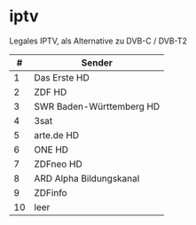 # iptv
Legales IPTV, als Alternative zu DVB-C / DVB-T2


| # | Sender |
| --- | --- |
| 1 | Das Erste HD |
| 2 | ZDF HD |
| 3 | SWR Baden-Württemberg HD |
| 4 | 3sat |
| 5 | arte.de HD|
| 6 | ONE HD |
| 7 | ZDFneo HD |
| 8 | ARD Alpha Bildungskanal |
| 9 | ZDFinfo |
|10 | leer |

